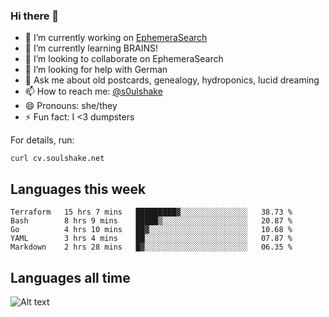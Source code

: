 ### Hi there 👋

<!--
**soulshake/soulshake** is a ✨ _special_ ✨ repository because its `README.md` (this file) appears on your GitHub profile.

Here are some ideas to get you started:

- 🔭 I’m currently working on ...
- 🌱 I’m currently learning ...
- 👯 I’m looking to collaborate on ...
- 🤔 I’m looking for help with ...
- 💬 Ask me about ...
- 📫 How to reach me: ...
- 😄 Pronouns: ...
- ⚡ Fun fact: ...
-->


- 🔭 I’m currently working on [EphemeraSearch](https://www.ephemerasearch.com/)
- 🌱 I’m currently learning BRAINS!
- 👯 I’m looking to collaborate on EphemeraSearch
- 🤔 I’m looking for help with German
- 💬 Ask me about old postcards, genealogy, hydroponics, lucid dreaming
- 📫 How to reach me: [@s0ulshake](https://twitter.com/soulshake)
- 😄 Pronouns: she/they
- ⚡ Fun fact: I <3 dumpsters

For details, run:

```
curl cv.soulshake.net
```

## Languages this week

<!--START_SECTION:waka-->
```text
Terraform   15 hrs 7 mins   █████████▓░░░░░░░░░░░░░░░   38.73 % 
Bash        8 hrs 9 mins    █████▒░░░░░░░░░░░░░░░░░░░   20.87 % 
Go          4 hrs 10 mins   ██▓░░░░░░░░░░░░░░░░░░░░░░   10.68 % 
YAML        3 hrs 4 mins    ██░░░░░░░░░░░░░░░░░░░░░░░   07.87 % 
Markdown    2 hrs 28 mins   █▓░░░░░░░░░░░░░░░░░░░░░░░   06.35 % 
```
<!--END_SECTION:waka-->

## Languages all time
![Alt text](https://wakatime.com/share/@aj/6aa10b67-a5e9-4fb1-acaf-8692f4385172.svg)
